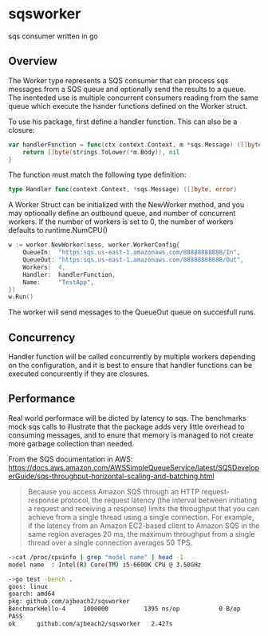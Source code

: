 # sqsworker
sqs consumer written in go

## Overview

The Worker type represents a SQS consumer that can process sqs messages from a
SQS queue and optionally send the results to a queue. The inenteded use is
multiple concurrent consumers reading from the same queue which execute the
hander functions defined on the Worker struct.

To use his package, first define a handler function. This can also be a closure:

```go
var handlerFunction = func(ctx context.Context, m *sqs.Message) ([]byte, error) {
	return []byte(strings.ToLower(*m.Body)), nil
}
 ```

The function must match the following type definition:

```go
type Handler func(context.Context, *sqs.Message) ([]byte, error)
```

A Worker Struct can be initialized with the NewWorker method, and you may optionally
define an outbound queue, and number of concurrent workers. If the number of workers
is set to 0, the number of workers defaults to runtime.NumCPU()

```go
w := worker.NewWorker(sess, worker.WorkerConfig{
	QueueIn:  "https:sqs.us-east-1.amazonaws.com/88888888888/In",
	QueueOut: "https:sqs.us-east-1.amazonaws.com/88888888888/Out",
	Workers:  4,
	Handler:  handlerFunction,
	Name:     "TestApp",
})
w.Run()
```  

The worker will send messages to the QueueOut queue on succesfull runs.

## Concurrency

Handler function will be called concurrently by multiple workers depending on the configuration,
and it is best to ensure that handler functions can be executed concurrently if they are closures.

## Performance

Real world performace will be dicted by latency to sqs. The benchmarks mock sqs calls to illustrate that
the package adds very little overhead to consuming messages, and to enure that memory is managed to not
create more garbage collection than needed.

From the SQS documentation in AWS:
https://docs.aws.amazon.com/AWSSimpleQueueService/latest/SQSDeveloperGuide/sqs-throughput-horizontal-scaling-and-batching.html

> Because you access Amazon SQS through an HTTP request-response protocol, the request latency (the interval between initiating a request and receiving a response) limits the throughput that you can achieve from a single thread using a single connection. For example, if the latency from an Amazon EC2-based client to Amazon SQS in the same region averages 20 ms, the maximum throughput from a single thread over a single connection averages 50 TPS.

```bash
->cat /proc/cpuinfo | grep "model name" | head -1
model name	: Intel(R) Core(TM) i5-6600K CPU @ 3.50GHz

->go test -bench .
goos: linux
goarch: amd64
pkg: github.com/ajbeach2/sqsworker
BenchmarkHello-4   	 1000000	      1395 ns/op	       0 B/op	       0 allocs/op
PASS
ok  	github.com/ajbeach2/sqsworker	2.427s

```



